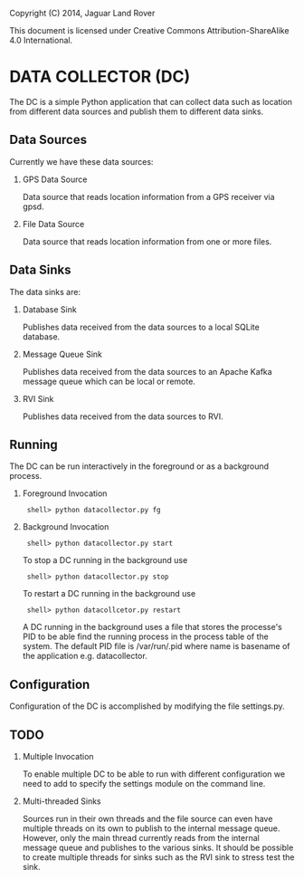 Copyright (C) 2014, Jaguar Land Rover

This document is licensed under Creative Commons
Attribution-ShareAlike 4.0 International.


DATA COLLECTOR (DC)
===================

The DC is a simple Python application that can collect data such as location
from different data sources and publish them to different data sinks.

Data Sources
------------

Currently we have these data sources:

1. GPS Data Source

   Data source that reads location information from a GPS receiver via
   gpsd.
        
2. File Data Source
 
   Data source that reads location information from one or more files.
        
Data Sinks
----------
    
The data sinks are:

1. Database Sink

   Publishes data received from the data sources to a local SQLite database.
        
2. Message Queue Sink

   Publishes data received from the data sources to an Apache Kafka message
   queue which can be local or remote.
        
3. RVI Sink

   Publishes data received from the data sources to RVI.
        
Running
-------
        
The DC can be run interactively in the foreground or as a background process.

1. Foreground Invocation

        shell> python datacollector.py fg
        
2. Background Invocation

        shell> python datacollector.py start
        
   To stop a DC running in the background use
   
        shell> python datacollector.py stop
        
   To restart a DC running in the background use
    
        shell> python datacollcetor.py restart
        
   A DC running in the background uses a file that stores the processe's PID to
   be able find the running process in the process table of the system. The
   default PID file is /var/run/<name>.pid where name is basename of the
   application e.g. datacollector.
 
Configuration
------------- 
   
Configuration of the DC is accomplished by modifying the file settings.py.


TODO
----

1. Multiple Invocation

   To enable multiple DC to be able to run with different configuration we 
   need to add to specify the settings module on the command line.

2. Multi-threaded Sinks

   Sources run in their own threads and the file source can even have multiple
   threads on its own to publish to the internal message queue. However, only the
   main thread currently reads from the internal message queue and publishes to the
   various sinks. It should be possible to create multiple threads for sinks such
   as the RVI sink to stress test the sink.
